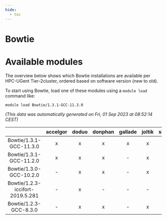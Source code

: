 ```yaml
---
hide:
  - toc
---
```


Bowtie
======

# Available modules


The overview below shows which Bowtie installations are available per HPC-UGent Tier-2cluster, ordered based on software version (new to old).

To start using Bowtie, load one of these modules using a `module load` command like:

```shell
module load Bowtie/1.3.1-GCC-11.3.0
```

*(This data was automatically generated on Fri, 01 Sep 2023 at 08:52:14 CEST)*  

| |accelgor|doduo|donphan|gallade|joltik|skitty|swalot|victini|
| :---: | :---: | :---: | :---: | :---: | :---: | :---: | :---: | :---: |
|Bowtie/1.3.1-GCC-11.3.0|x|x|x|x|x|x|x|x|
|Bowtie/1.3.1-GCC-11.2.0|x|x|x|-|x|x|x|x|
|Bowtie/1.3.0-GCC-10.2.0|-|x|x|-|x|-|x|-|
|Bowtie/1.2.3-iccifort-2019.5.281|-|x|-|-|-|-|-|-|
|Bowtie/1.2.3-GCC-8.3.0|-|x|x|-|x|x|-|x|
